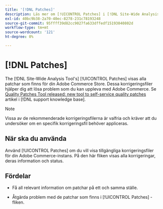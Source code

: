 ```yaml
---
title: '[!DNL Patches]'
description: Läs mer om [!UICONTROL Patches] i [!DNL Site-Wide Analysis Tool], när det ska användas och dess fördelar.
exl-id: 40bc9b38-2a70-40ec-8278-231c78193248
source-git-commit: 95ffff39d82cc9027fa633dffedf15193040802d
workflow-type: tm+mt
source-wordcount: '121'
ht-degree: 0%

---
```


# [!DNL Patches]

The [!DNL Site-Wide Analysis Tool's] [!UICONTROL Patches] visas alla patchar som finns för din Adobe Commerce Store. Dessa korrigeringsfiler hjälper dig att lösa problem som du kan uppleva med Adobe Commerce. Se [Quality Patches Tool released: new tool to self-service quality patches](https://support.magento.com/hc/en-us/articles/360047139492) artikel i [!DNL support knowledge base].

>[!NOTE]
>
>Vissa av de rekommenderade korrigeringsfilerna är valfria och kräver att du undersöker om en specifik korrigeringsfil behöver appliceras.

## När ska du använda

Använd [!UICONTROL Patches] om du vill visa tillgängliga korrigeringsfiler för din Adobe Commerce-instans. På den här fliken visas alla korrigeringar, deras information och status.

## Fördelar

* Få all relevant information om patchar på ett och samma ställe.

* Åtgärda problem med de patchar som finns i [!UICONTROL Patches] -fliken.
